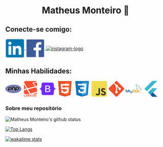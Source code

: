 # <center>Matheus Monteiro :metal:</center>


## Conecte-se comigo:
<a href="https://www.linkedin.com/in/matheus-monteiro-379128186/" target="_blank"> 
    <img src="https://raw.githubusercontent.com/devicons/devicon/master/icons/linkedin/linkedin-original.svg" alt="linkedin-logo" width="60" height="60" align="center"/>
</a>

<a href="https://www.facebook.com/Matheus.Stack001" target="_blank"> 
    <img src="https://raw.githubusercontent.com/devicons/devicon/master/icons/facebook/facebook-original.svg" alt="facebook-logo" width="60" height="60" align="center"/>
</a>

<a href="https://www.instagram.com/mths.mike/" target="_blank"> 
    <img src="https://www.adevv.com.br/wp-content/uploads/2018/10/instagram-logo-png.png" alt="instagram-logo" width="60" height="60" align="center"/>
</a>


## Minhas Habilidades:
<span><img src="https://raw.githubusercontent.com/devicons/devicon/master/icons/php/php-original.svg" alt="php-skill" width="50" height="50"></span>
<img src="https://raw.githubusercontent.com/devicons/devicon/master/icons/laravel/laravel-plain-wordmark.svg" alt="laravel-skill" width="50" height="50"/>
<img src="https://raw.githubusercontent.com/devicons/devicon/master/icons/bootstrap/bootstrap-plain.svg" alt="bootstrap-skill" width="50" height="50"/>
<img src="https://raw.githubusercontent.com/devicons/devicon/master/icons/html5/html5-original.svg" alt="html5-skill" width="50" height="50"/>
<img src="https://raw.githubusercontent.com/devicons/devicon/master/icons/css3/css3-original.svg" alt="css3-skill" width="50" height="50"/>
<img src="https://raw.githubusercontent.com/devicons/devicon/master/icons/javascript/javascript-original.svg" alt="javascript-skill" width="50" height="50"/>
<img src="https://raw.githubusercontent.com/devicons/devicon/master/icons/git/git-original.svg" alt="git-skill" width="50" height="50"/>
<img src="https://raw.githubusercontent.com/devicons/devicon/master/icons/mysql/mysql-original-wordmark.svg" alt="mysql-skill" width="50" height="50"/>
<img src="https://raw.githubusercontent.com/devicons/devicon/master/icons/flutter/flutter-original.svg" alt="flutter-skill" width="50" height="50"/>


### Sobre meu repositório

![Matheus Monteiro's github status](https://github-readme-stats.vercel.app/api?username=matheus-java&show_icons=true&theme=Gradient) 

[![Top Langs](https://github-readme-stats.vercel.app/api/top-langs/?username=matheus-java&layout=compact)](https://github.com/anuraghazra/github-readme-stats)

[![wakatime stats](https://github-readme-stats.vercel.app/api/wakatime?username=devmatheus)](https://github.com/anuraghazra/github-readme-stats)


